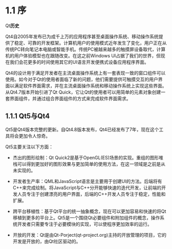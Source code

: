 # 1.1 序

Qt**历史**

Qt4自2005年发布已为成千上万的应用程序甚至桌面操作系统、移动操作系统提供了稳定、可靠的开发框架。计算机用户的使用模式近年发生了变化，用户正在从传统PC转向笔记本电脑或智能手机。传统PC被越来越多的触摸屏设备取代，计算机的用户体验模型也在跟随改变。在这之前Windows UI占据了我们的世界，但现在我们会花更多的时间使用其它的UI语言开发便携式设备应用程序界面。

Qt4的设计用于满足开发者在主流桌面操作系统上有一套表现一致的窗口组件可以使用。如今对于Qt的使用者面临了新的问题，他们需要提供可触摸交互的用户界面以满足软件界面需求，并在主流桌面操作系统和移动操作系统上实现这些界面。从Qt4.7版本开始引进了Qt Quick，它让Qt的使用者可以用简单的元素对象创建一套界面组件，并通过组合界面组件的方式来完成软件界面需求。

## 1.1.1 Qt5与Qt4

Qt5是Qt4版本完整的更新。自Qt4.8版本发布，Qt4已经发布了7年，现在这个工具将会更加令人惊奇。

Qt5主要关注以下方面：

* 杰出的图形绘制：Qt Quick2是基于OpenGL\(ES\)场景的实现。重组的图形堆栈可以得到更加好的图形效果与更加简单的使用方法，在这一领域是之前是从未实现的。

* 开发者生产率：QML和JavaScript语言是主要用于创建UI的方法。后端将有C++来完成绘制。将JavaScript与C++分开能够快速的迭代开发，让前端的开发人员专注于创建漂亮的用户界面，后端的C++开发人员专注于稳定，性能和扩展。

* 跨平台移植性：基于Qt平台的统一抽象概念，现在可以更加容易和快速的将Qt移植到更多的平台上。Qt5是一个围绕Qt必要组件和附加组件的概念，操作系统开发者只需要专注于必要模块的实现，可以使程序更加效率的运行。

* 开放的开发：Qt是由Qt-Porject\(qt-project.org\)主持的开放管理的项目，它的开发是开放的，由Qt社区驱动的。



